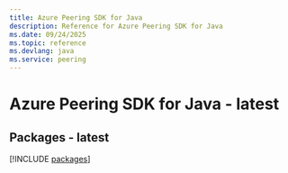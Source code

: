 ```yaml
---
title: Azure Peering SDK for Java
description: Reference for Azure Peering SDK for Java
ms.date: 09/24/2025
ms.topic: reference
ms.devlang: java
ms.service: peering
---
```

# Azure Peering SDK for Java - latest
## Packages - latest
[!INCLUDE [packages](peering-index.md)]